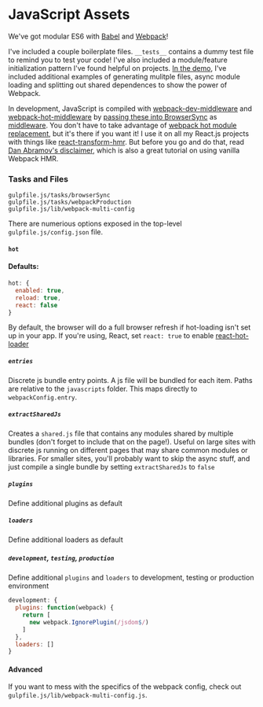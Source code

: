 # JavaScript Assets
We've got modular ES6 with [Babel](http://babeljs.io/) and [Webpack](http://webpack.github.io/)!

I've included a couple boilerplate files. `__tests__` contains a dummy test file to remind you to test your code! I've also included a module/feature initialization pattern I've found helpful on projects. [In the demo](/extras/demo), I've included additional examples of generating mulitple files, async module loading and splitting out shared dependences to show the power of Webpack. 

In development, JavaScript is compiled with [webpack-dev-middleware](https://github.com/webpack/webpack-dev-middleware) and [webpack-hot-middleware](https://github.com/glenjamin/webpack-hot-middleware) by [passing these into BrowserSync](gulpfile.js/tasks/browserSync.js#L14-L19) as [middleware](https://browsersync.io/docs/options/#option-middleware). You don't have to take advantage of [webpack hot module replacement](https://github.com/webpack/docs/wiki/hot-module-replacement-with-webpack), but it's there if you want it! I use it on all my React.js projects with things like [react-transform-hmr](https://github.com/gaearon/react-transform-hmr). But before you go and do that, read [Dan Abramov's disclaimer](https://medium.com/@dan_abramov/hot-reloading-in-react-1140438583bf#.jhcp6x3rl), which is also a great tutorial on using vanilla Webpack HMR.

### Tasks and Files
```
gulpfile.js/tasks/browserSync
gulpfile.js/tasks/webpackProduction
gulpfile.js/lib/webpack-multi-config
```

There are numerious options exposed in the top-level `gulpfile.js/config.json` file.

#### `hot`

#### Defaults:
```js
hot: {
  enabled: true,
  reload: true,
  react: false
}
```

By default, the browser will do a full browser refresh if hot-loading isn't set up in your app. If you're using, React, set `react: true` to enable [react-hot-loader](https://github.com/gaearon/react-hot-loader)

##### `entries`
Discrete js bundle entry points. A js file will be bundled for each item. Paths are relative to the `javascripts` folder. This maps directly to `webpackConfig.entry`.

##### `extractSharedJs`
Creates a `shared.js` file that contains any modules shared by multiple bundles (don't forget to include that on the page!). Useful on large sites with discrete js running on different pages that may share common modules or libraries. For smaller sites, you'll probably want to skip the async stuff, and just compile a single bundle by setting `extractSharedJs` to `false`



##### `plugins`
Define additional plugins as default

##### `loaders`
Define additional loaders as default

##### `development`, `testing`, `production`
Define additional `plugins` and `loaders` to development, testing or production environment
```js
development: {
  plugins: function(webpack) {
    return [
      new webpack.IgnorePlugin(/jsdom$/)
    ]
  },
  loaders: []
}
```

#### Advanced
If you want to mess with the specifics of the webpack config, check out `gulpfile.js/lib/webpack-multi-config.js`.
